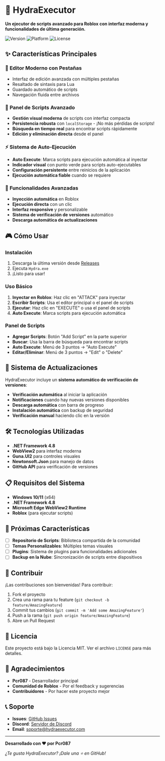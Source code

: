 # 🐉 HydraExecutor

**Un ejecutor de scripts avanzado para Roblox con interfaz moderna y funcionalidades de última generación.**

![Version](https://img.shields.io/badge/version-1.1.0-blue.svg)
![Platform](https://img.shields.io/badge/platform-Windows-green.svg)
![License](https://img.shields.io/badge/license-MIT-yellow.svg)

## ✨ Características Principales

### 🎯 **Editor Moderno con Pestañas**
- Interfaz de edición avanzada con múltiples pestañas
- Resaltado de sintaxis para Lua
- Guardado automático de scripts
- Navegación fluida entre archivos

### 🚀 **Panel de Scripts Avanzado**
- **Gestión visual moderna** de scripts con interfaz compacta
- **Persistencia robusta** con `localStorage` - ¡No más pérdidas de scripts!
- **Búsqueda en tiempo real** para encontrar scripts rápidamente
- **Edición y eliminación directa** desde el panel

### ⚡ **Sistema de Auto-Ejecución**
- **Auto Execute**: Marca scripts para ejecución automática al inyectar
- **Indicador visual** con punto verde para scripts auto-ejecutables
- **Configuración persistente** entre reinicios de la aplicación
- **Ejecución automática fiable** cuando se requiere

### 🔧 **Funcionalidades Avanzadas**
- **Inyección automática** en Roblox
- **Ejecución directa** con un clic
- **Interfaz responsive** y personalizable
- **Sistema de verificación de versiones** automático
- **Descarga automática de actualizaciones**

## 🎮 Cómo Usar

### Instalación
1. Descarga la última versión desde [Releases](https://github.com/Ades12121212121/HydraExecutor/releases/download/Executor/1.1.0.rar)
2. Ejecuta `Hydra.exe`
3. ¡Listo para usar!

### Uso Básico
1. **Inyectar en Roblox**: Haz clic en "ATTACK" para inyectar
2. **Escribir Scripts**: Usa el editor principal o el panel de scripts
3. **Ejecutar**: Haz clic en "EXECUTE" o usa el panel de scripts
4. **Auto Execute**: Marca scripts para ejecución automática

### Panel de Scripts
- **Agregar Scripts**: Botón "Add Script" en la parte superior
- **Buscar**: Usa la barra de búsqueda para encontrar scripts
- **Auto Execute**: Menú de 3 puntos → "Auto Execute"
- **Editar/Eliminar**: Menú de 3 puntos → "Edit" o "Delete"

## 🔄 Sistema de Actualizaciones

HydraExecutor incluye un **sistema automático de verificación de versiones**:

- **Verificación automática** al iniciar la aplicación
- **Notificaciones** cuando hay nuevas versiones disponibles
- **Descarga automática** con barra de progreso
- **Instalación automática** con backup de seguridad
- **Verificación manual** haciendo clic en la versión

## 🛠️ Tecnologías Utilizadas

- **.NET Framework 4.8**
- **WebView2** para interfaz moderna
- **Guna.UI2** para controles visuales
- **Newtonsoft.Json** para manejo de datos
- **GitHub API** para verificación de versiones

## 📋 Requisitos del Sistema

- **Windows 10/11** (x64)
- **.NET Framework 4.8**
- **Microsoft Edge WebView2 Runtime**
- **Roblox** (para ejecutar scripts)

## 🚀 Próximas Características

- [ ] **Repositorio de Scripts**: Biblioteca compartida de la comunidad
- [ ] **Temas Personalizables**: Múltiples temas visuales
- [ ] **Plugins**: Sistema de plugins para funcionalidades adicionales
- [ ] **Backup en la Nube**: Sincronización de scripts entre dispositivos

## 🤝 Contribuir

¡Las contribuciones son bienvenidas! Para contribuir:

1. Fork el proyecto
2. Crea una rama para tu feature (`git checkout -b feature/AmazingFeature`)
3. Commit tus cambios (`git commit -m 'Add some AmazingFeature'`)
4. Push a la rama (`git push origin feature/AmazingFeature`)
5. Abre un Pull Request

## 📄 Licencia

Este proyecto está bajo la Licencia MIT. Ver el archivo `LICENSE` para más detalles.

## 🙏 Agradecimientos

- **Pcr087** - Desarrollador principal
- **Comunidad de Roblox** - Por el feedback y sugerencias
- **Contribuidores** - Por hacer este proyecto mejor

## 📞 Soporte

- **Issues**: [GitHub Issues](https://github.com/TU_USUARIO/Hydra/issues)
- **Discord**: [Servidor de Discord](https://discord.gg/TU_SERVIDOR)
- **Email**: soporte@hydraexecutor.com

---

**Desarrollado con ❤️ por Pcr087**

*¿Te gusta HydraExecutor? ¡Dale una ⭐ en GitHub!* 
